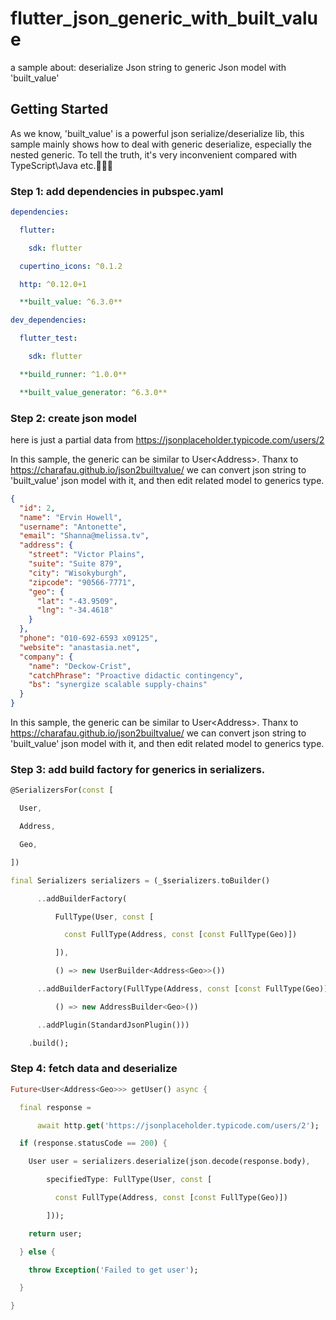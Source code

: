 # flutter_json_generic_with_built_value

a sample about: deserialize Json string to generic Json model with 'built_value'

## Getting Started

As we know, 'built_value' is a powerful json serialize/deserialize lib, this sample mainly shows how to deal with generic deserialize, especially the nested generic. To tell the truth, it's very inconvenient compared with TypeScript\Java etc.🤯😥😂

### **Step 1: add dependencies in pubspec.yaml**

```yaml
dependencies:

  flutter:

​    sdk: flutter

  cupertino_icons: ^0.1.2

  http: ^0.12.0+1

  **built_value: ^6.3.0**

dev_dependencies:

  flutter_test:

​    sdk: flutter

  **build_runner: ^1.0.0**

  **built_value_generator: ^6.3.0**
```



###  **Step 2: create json model**

here is just a partial data from https://jsonplaceholder.typicode.com/users/2

In this sample, the generic can be similar to User<Address<Geo>>.
Thanx to https://charafau.github.io/json2builtvalue/   we can convert json string to 'built_value' json model with it, and then edit related model to generics type. 

```json
{
  "id": 2,
  "name": "Ervin Howell",
  "username": "Antonette",
  "email": "Shanna@melissa.tv",
  "address": {
    "street": "Victor Plains",
    "suite": "Suite 879",
    "city": "Wisokyburgh",
    "zipcode": "90566-7771",
    "geo": {
      "lat": "-43.9509",
      "lng": "-34.4618"
    }
  },
  "phone": "010-692-6593 x09125",
  "website": "anastasia.net",
  "company": {
    "name": "Deckow-Crist",
    "catchPhrase": "Proactive didactic contingency",
    "bs": "synergize scalable supply-chains"
  }
}
```

In this sample, the generic can be similar to User<Address<Geo>>.
Thanx to https://charafau.github.io/json2builtvalue/   we can convert json string to 'built_value' json model with it, and then edit related model to generics type. 



### **Step 3: add build factory for generics in serializers.**

```dart
@SerializersFor(const [

  User,

  Address,

  Geo,

])

final Serializers serializers = (_$serializers.toBuilder()

​      ..addBuilderFactory(

​          FullType(User, const [

​            const FullType(Address, const [const FullType(Geo)])

​          ]),

​          () => new UserBuilder<Address<Geo>>())

​      ..addBuilderFactory(FullType(Address, const [const FullType(Geo)]),

​          () => new AddressBuilder<Geo>())

​      ..addPlugin(StandardJsonPlugin()))

​    .build();
```



### **Step 4: fetch data and deserialize**

```dart
Future<User<Address<Geo>>> getUser() async {

  final response =

​      await http.get('https://jsonplaceholder.typicode.com/users/2');

  if (response.statusCode == 200) {

​    User user = serializers.deserialize(json.decode(response.body),

​        specifiedType: FullType(User, const [

​          const FullType(Address, const [const FullType(Geo)])

​        ]));

​    return user;

  } else {

​    throw Exception('Failed to get user');

  }

}
```

